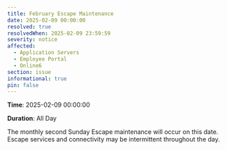 ```yaml
---
title: February Escape Maintenance 
date: 2025-02-09 00:00:00
resolved: true
resolvedWhen: 2025-02-09 23:59:59
severity: notice
affected:
  - Application Servers
  - Employee Portal
  - Online6
section: issue
informational: true
pin: false
---
```


**Time**: 2025-02-09 00:00:00

**Duration**: All Day

The monthly second Sunday Escape maintenance will occur on this date. Escape services and connectivity may be intermittent throughout the day.
